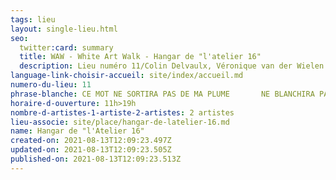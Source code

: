 ```yaml
---
tags: lieu
layout: single-lieu.html
seo:
  twitter:card: summary
  title: WAW - White Art Walk - Hangar de "l'atelier 16"
  description: Lieu numéro 11/Colin Delvaulx, Véronique van der Wielen
language-link-choisir-accueil: site/index/accueil.md
numero-du-lieu: 11
phrase-blanche: CE MOT NE SORTIRA PAS DE MA PLUME       NE BLANCHIRA PAS VOS LÈVRES
horaire-d-ouverture: 11h>19h
nombre-d-artistes-1-artiste-2-artistes: 2 artistes
lieu-associe: site/place/hangar-de-latelier-16.md
name: Hangar de "l'Atelier 16"
created-on: 2021-08-13T12:09:23.497Z
updated-on: 2021-08-13T12:09:23.505Z
published-on: 2021-08-13T12:09:23.513Z
---
```

